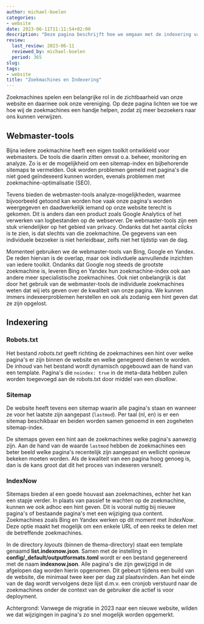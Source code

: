```yaml
---
author: michael-boelen
categories:
- website
date: 2023-06-11T11:11:54+02:00
description: "Deze pagina beschrijft hoe we omgaan met de indexering van de content van onze website, zoekmachines en bijbehorende webmaster-tools."
review:
  last_review: 2023-06-11
  reviewed_by: michael-boelen
  period: 365
slug:
tags:
- website
title: "Zoekmachines en Indexering"
---
```


Zoekmachines spelen een belangrijke rol in de zichtbaarheid van onze website en daarmee ook onze vereniging. Op deze pagina lichten we toe we hoe wij de zoekmachines een handje helpen, zodat zij meer bezoekers naar ons kunnen verwijzen.

## Webmaster-tools

Bijna iedere zoekmachine heeft een eigen toolkit ontwikkeld voor webmasters. De tools die daarin zitten omvat o.a. beheer, monitoring en analyze. Zo is er de mogelijkheid om een sitemap-index en bijbehorende sitemaps te vermelden. Ook worden problemen gemeld met pagina's die niet goed geïndexeerd kunnen worden, evenals problemen met zoekmachine-optimalisatie (SEO).

Tevens bieden de webmaster-tools analyze-mogelijkheden, waarmee bijvoorbeeld getoond kan worden hoe vaak onze pagina's worden weergegeven en daadwerkelijk iemand op onze website terecht is gekomen. Dit is anders dan een product zoals Google Analytics of het verwerken van logbestanden op de webserver. De webmaster-tools zijn een stuk vriendelijker op het gebied van privacy. Ondanks dat het aantal *clicks* is te zien, is dat slechts van die zoekmachine. De gegevens van een individuele bezoeker is niet herleidbaar, zelfs niet het tijdstip van de dag.

Momenteel gebruiken we de webmaster-tools van Bing, Google en Yandex. De reden hiervan is de overlap, maar ook indivduele aanvullende inzichten van iedere toolkit. Ondanks dat Google nog steeds de grootste zoekmachine is, leveren Bing en Yandex hun zoekmachine-index ook aan andere meer specialistische zoekmachines. Ook niet onbelangrijk is dat door het gebruik van de webmaster-tools de individuele zoekmachines weten dat wij iets geven over de kwaliteit van onze pagina. We kunnen immers indexeerproblemen herstellen en ook als zodanig een hint geven dat ze zijn opgelost.

## Indexering

### Robots.txt

Het bestand *robots.txt* geeft richting de zoekmachines een hint over welke pagina's er zijn binnen de website en welke genegeerd dienen te worden. De inhoud van het bestand wordt dynamisch opgebouwd aan de hand van een template. Pagina's die `noindex: true` in de meta-data hebben zullen worden toegevoegd aan de robots.txt door middel van een *disallow*.

### Sitemap

De website heeft tevens een sitemap waarin alle pagina's staan en wanneer ze voor het laatste zijn aangepast (`lastmod`). Per taal (nl, en) is er een sitemap beschikbaar en beiden worden samen genoemd in een zogeheten sitemap-index.

De sitemaps geven een hint aan de zoekmachines welke pagina's aanwezig zijn. Aan de hand van de waarde `lastmod` hebben de zoekmachines een beter beeld welke pagina's recentelijk zijn aangepast en wellicht opnieuw bekeken moeten worden. Als de kwaliteit van een pagina hoog genoeg is, dan is de kans groot dat dit het proces van indexeren versnelt.

### IndexNow

Sitemaps bieden al een goede houvast aan zoekmachines, echter het kan een stapje verder. In plaats van passief te wachten op de zoekmachine, kunnen we ook adhoc een hint geven. Dit is vooral nuttig bij nieuwe pagina's of bestaande pagina's met een wijziging qua content. Zoekmachines zoals Bing en Yandex werken op dit moment met *IndexNow*. Deze optie maakt het mogelijk om een enkele URL of een reeks te delen met de betreffende zoekmachines.

In de directory *layouts* (binnen de thema-directory) staat een template genaamd **list.indexnow.json**. Samen met de instelling in **config/_default/outputformats.toml** wordt er een bestand gegenereerd met de naam **indexnow.json**. Alle pagina's die zijn gewijzigd in de afgelopen dag worden hierin opgenomen. Dit gebeurt tijdens een build van de website, die minimaal twee keer per dag zal plaatsvinden. Aan het einde van de dag wordt vervolgens deze lijst d.m.v. een cronjob verstuurd naar de zoekmachines onder de context van de gebruiker die actief is voor deployment.

Achtergrond: Vanwege de migratie in 2023 naar een nieuwe website, wilden we dat wijzigingen in pagina's zo snel mogelijk worden opgemerkt.
